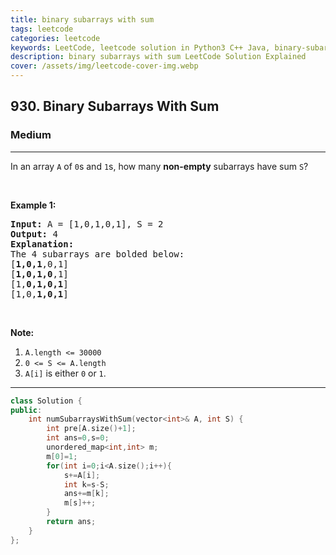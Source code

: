 ```yaml
---
title: binary subarrays with sum
tags: leetcode
categories: leetcode
keywords: LeetCode, leetcode solution in Python3 C++ Java, binary-subarrays-with-sum solution
description: binary subarrays with sum LeetCode Solution Explained
cover: /assets/img/leetcode-cover-img.webp
---
```





<h2>930. Binary Subarrays With Sum</h2><h3>Medium</h3><hr><div><p>In an array <code>A</code> of <code>0</code>s and <code>1</code>s, how many <strong>non-empty</strong> subarrays have sum <code>S</code>?</p>

<p>&nbsp;</p>

<p><strong>Example 1:</strong></p>

<pre><strong>Input: </strong>A = <span id="example-input-1-1">[1,0,1,0,1]</span>, S = <span id="example-input-1-2">2</span>
<strong>Output: </strong><span id="example-output-1">4</span>
<strong>Explanation: </strong>
The 4 subarrays are bolded below:
[<strong>1,0,1</strong>,0,1]
[<strong>1,0,1,0</strong>,1]
[1,<strong>0,1,0,1</strong>]
[1,0,<strong>1,0,1</strong>]
</pre>

<p>&nbsp;</p>

<p><strong>Note:</strong></p>

<ol>
	<li><code>A.length &lt;= 30000</code></li>
	<li><code>0 &lt;= S &lt;= A.length</code></li>
	<li><code>A[i]</code>&nbsp;is either <code>0</code>&nbsp;or <code>1</code>.</li>
</ol></div>

---




```cpp
class Solution {
public:
    int numSubarraysWithSum(vector<int>& A, int S) {
        int pre[A.size()+1];
        int ans=0,s=0;
        unordered_map<int,int> m;
        m[0]=1;
        for(int i=0;i<A.size();i++){
            s+=A[i];
            int k=s-S;
            ans+=m[k];
            m[s]++;
        }
        return ans;
    }
};
```
